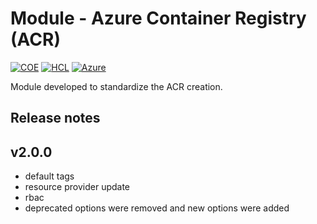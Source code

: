 # Module - Azure Container Registry (ACR)
[![COE](https://img.shields.io/badge/Created%20By-CCoE-blue)]()
[![HCL](https://img.shields.io/badge/language-HCL-blueviolet)](https://www.terraform.io/)
[![Azure](https://img.shields.io/badge/provider-Azure-blue)](https://registry.terraform.io/providers/hashicorp/azurerm/latest)

Module developed to standardize the ACR creation.

## Release notes

## v2.0.0
- default tags
- resource provider update
- rbac
- deprecated options were removed and new options were added